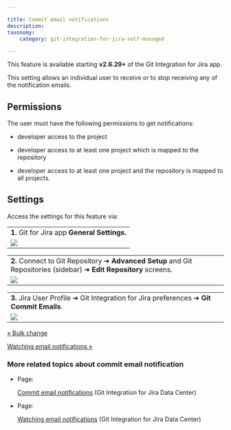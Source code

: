 ```yaml
---

title: Commit email notifications
description:
taxonomy:
    category: git-integration-for-jira-self-managed

---
```

This feature is available starting **v2.6.29+** of the Git Integration for Jira app.

This setting allows an individual user to receive or to stop receiving any of the notification emails.

## Permissions

The user must have the following permissions to get notifications:

*   developer access to the project

*   developer access to at least one project which is mapped to the repository

*   developer access to at least one project and the repository is mapped to all projects.


## Settings

Access the settings for this feature via:

|     |
| --- |
| **1.** Git for Jira app **General Settings.** |
| ![](https://bigbrassband.atlassian.net/wiki/download/thumbnails/1930397995/general-cfg-commit-notification.png?version=1&modificationDate=1630642868210&cacheVersion=1&api=v2&width=550&height=142) |

|     |
| --- |
| **2\.** Connect to Git Repository ➜ **Advanced Setup** and Git Repositories (sidebar) ➜ **Edit Repository** screens. |
| ![](https://bigbrassband.atlassian.net/wiki/download/thumbnails/1930397995/commit-email-notification-cfg.png?version=1&modificationDate=1630642868430&cacheVersion=1&api=v2&width=442&height=116) |

|     |
| --- |
| **3.** Jira User Profile ➜ Git Integration for Jira preferences ➜ **Git Commit Emails**. |
| ![](https://bigbrassband.atlassian.net/wiki/download/thumbnails/1930397995/user-profile-git-commit-emails.png?version=1&modificationDate=1630642868666&cacheVersion=1&api=v2&width=442&height=346) |

[« Bulk change](/git-integration-for-jira-self-managed/Bulk-change)

[Watching email notifications »](/wiki/spaces/GIJDC/pages/1930398044/Watching+email+notifications)

### More related topics about commit email notification

*   Page:

    [Commit email notifications](/wiki/spaces/GIJDC/pages/1930397995/Commit+email+notifications) (Git Integration for Jira Data Center)

*   Page:

    [Watching email notifications](/wiki/spaces/GIJDC/pages/1930398044/Watching+email+notifications) (Git Integration for Jira Data Center)